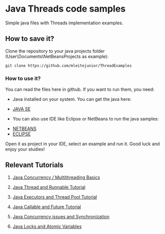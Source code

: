 # Java Threads code samples

Simple java files with Threads implementation examples.

## How to save it?

Clone the repository to your java projects folder (User\Documents\NetBeansProjects as example):

```
git clone https://github.com/mleitejunior/ThreadExamples
```

### How to use it?

You can read the files here in github. If you want to run them, you need:

- Java installed on your system. You can get the java here:
* [JAVA SE](https://www.oracle.com/technetwork/java/javase/downloads/index.html)

- You can also use IDE like Eclipse or NetBeans to run the java samples:
* [NETBEANS](https://netbeans.org/downloads/8.0.1/?pagelang=en_US)
* [ECLIPSE](https://www.eclipse.org/downloads/)

Open it as project in your IDE, select an example and run it. Good luck and enjoy your studies!

## Relevant Tutorials

1. [Java Concurrency / Multithreading Basics](https://www.callicoder.com/java-concurrency-multithreading-basics/)

2. [Java Thread and Runnable Tutorial](https://www.callicoder.com/java-multithreading-thread-and-runnable-tutorial/)

3. [Java Executors and Thread Pool Tutorial](https://www.callicoder.com/java-executor-service-and-thread-pool-tutorial/)

4. [Java Callable and Future Tutorial](https://www.callicoder.com/java-callable-and-future-tutorial/)

5. [Java Concurrency issues and Synchronization](https://www.callicoder.com/java-concurrency-issues-and-thread-synchronization/)

6. [Java Locks and Atomic Variables](https://www.callicoder.com/java-locks-and-atomic-variables-tutorial/)
